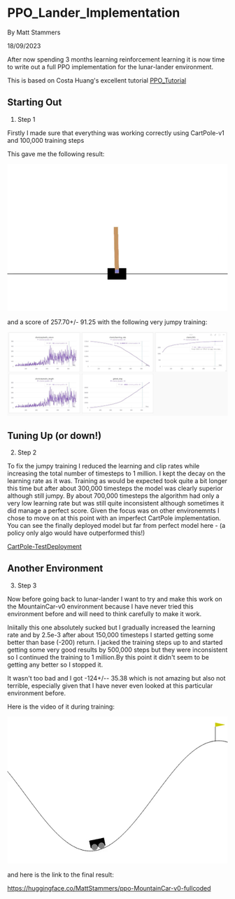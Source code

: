 # PPO_Lander_Implementation

By Matt Stammers

18/09/2023

After now spending 3 months learning reinforcement learning it is now time to write out a full PPO implementation for the lunar-lander environment. 

This is based on Costa Huang's excellent tutorial [PPO_Tutorial](https://www.youtube.com/watch?v=MEt6rrxH8W4)

## Starting Out
1. Step 1

Firstly I made sure that everything was working correctly using CartPole-v1 and 100,000 training steps

This gave me the following result:

![CartPole](https://github.com/MattStammers/PPO_Lander_Implementation/blob/main/video/CartPole-v1-run1.gif)

and a score of 257.70+/- 91.25 with the following very jumpy training:

![Training](https://github.com/MattStammers/PPO_Lander_Implementation/blob/main/images/CartPole-v1.JPG)

## Tuning Up (or down!)
2. Step 2

To fix the jumpy training I reduced the learning and clip rates while increasing the total number of timesteps to 1 million. I kept the decay on the learning rate as it was. Training as would be expected took quite a bit longer this time but after about 300,000 timesteps the model was clearly superior although still jumpy. By about 700,000 timesteps the algorithm had only a very low learning rate but was still quite inconsistent although sometimes it did manage a perfect score. Given the focus was on other environemnts I chose to move on at this point with an imperfect CartPole implementation. You can see the finally deployed model but far from perfect model here - (a policy only algo would have outperformed this!)

[CartPole-TestDeployment](huggingface.co/MattStammers/ppo-Cartpole-v1-fullcoded)

## Another Environment
3. Step 3

Now before going back to lunar-lander I want to try and make this work on the MountainCar-v0 environment because I have never tried this environment before and will need to think carefully to make it work.

Iniitally this one absolutely sucked but I gradually increased the learning rate and by 2.5e-3 after about 150,000 timesteps I started getting some better than base (-200) return. I jacked the training steps up to and started getting some very good results by 500,000 steps but they were inconsistent so I continued the training to 1 million.By this point it didn't seem to be getting any better so I stopped it.

It wasn't too bad and I got -124+/-- 35.38 which is not amazing but also not terrible, especially given that I have never even looked at this particular environment before.

Here is the video of it during training:

![MountainCar](https://github.com/MattStammers/PPO_Lander_Implementation/blob/main/video/MountainCar-v0.gif)

and here is the link to the final result:

https://huggingface.co/MattStammers/ppo-MountainCar-v0-fullcoded 
